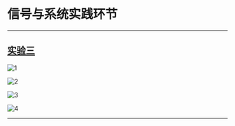 # 信号与系统实践环节

------

## [实验三](https://github.com/suxas/suxas.github.io/tree/main/python/exp_3)

![1](images/1.png) 

![2](images/2.png) 

![3](images/3.png) 

![4](images/4.png) 

------


